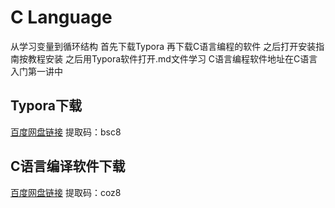 # C Language
从学习变量到循环结构
首先下载Typora
再下载C语言编程的软件
之后打开安装指南按教程安装
之后用Typora软件打开.md文件学习
C语言编程软件地址在C语言入门第一讲中

## Typora下载
[百度网盘链接](https://pan.baidu.com/s/1KzWPPLqDwOj3SYCUbFq8kQ)
提取码：bsc8

## C语言编译软件下载
[百度网盘链接](https://pan.baidu.com/s/1S5KXfMfNj6wa4vsb9bbFLQ)
提取码：coz8
